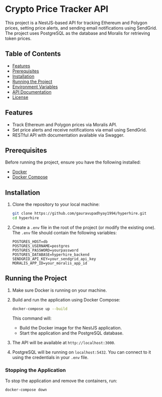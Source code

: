 # Crypto Price Tracker API

This project is a NestJS-based API for tracking Ethereum and Polygon prices, setting price alerts, and sending email notifications using SendGrid. The project uses PostgreSQL as the database and Moralis for retrieving token prices.

## Table of Contents

- [Features](#features)
- [Prerequisites](#prerequisites)
- [Installation](#installation)
- [Running the Project](#running-the-project)
- [Environment Variables](#environment-variables)
- [API Documentation](#api-documentation)
- [License](#license)

## Features

- Track Ethereum and Polygon prices via Moralis API.
- Set price alerts and receive notifications via email using SendGrid.
- RESTful API with documentation available via Swagger.

## Prerequisites

Before running the project, ensure you have the following installed:

- [Docker](https://docs.docker.com/get-docker/)
- [Docker Compose](https://docs.docker.com/compose/install/)

## Installation

1. Clone the repository to your local machine:

   ```bash
   git clone https://github.com/gauravupadhyay1994/hyperhire.git
   cd hyperhire
   ```

2. Create a `.env` file in the root of the project (or modify the existing one). The `.env` file should contain the following variables:

   ```env
   POSTGRES_HOST=db
   POSTGRES_USERNAME=postgres
   POSTGRES_PASSWORD=yourpassword
   POSTGRES_DATABASE=hyperhire_backend
   SENDGRID_API_KEY=your_sendgrid_api_key
   MORALIS_APP_ID=your_moralis_app_id
   ```

## Running the Project

1. Make sure Docker is running on your machine.
2. Build and run the application using Docker Compose:

   ```bash
   docker-compose up --build
   ```

   This command will:

   - Build the Docker image for the NestJS application.
   - Start the application and the PostgreSQL database.

3. The API will be available at `http://localhost:3000`.

4. PostgreSQL will be running on `localhost:5432`. You can connect to it using the credentials in your `.env` file.

### Stopping the Application

To stop the application and remove the containers, run:

```bash
docker-compose down
```
